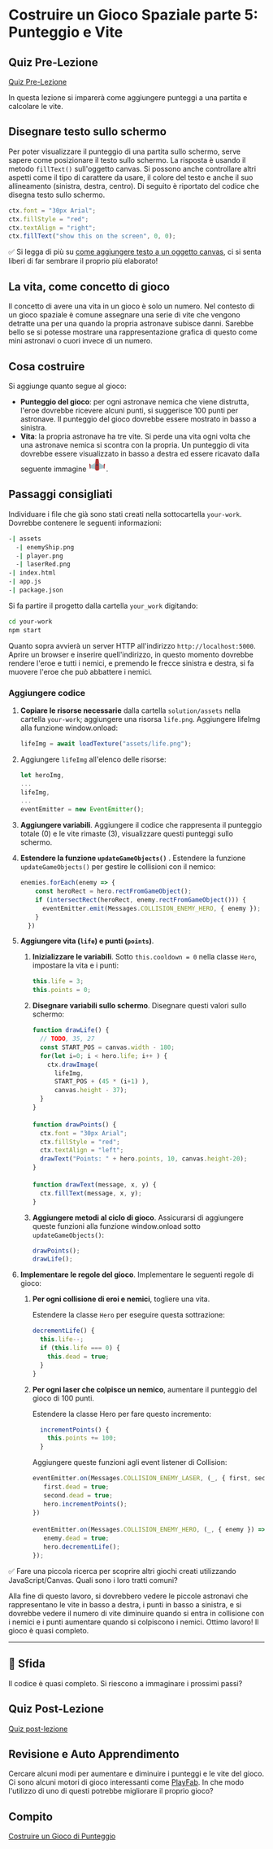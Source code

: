 # Costruire un Gioco Spaziale parte 5: Punteggio e Vite

## Quiz Pre-Lezione

[Quiz Pre-Lezione](https://nice-beach-0fe9e9d0f.azurestaticapps.net/quiz/37?loc=it)

In questa lezione si imparerà come aggiungere punteggi a una partita e calcolare le vite.

## Disegnare testo sullo schermo

Per poter visualizzare il punteggio di una partita sullo schermo, serve sapere come posizionare il testo sullo schermo. La risposta è usando il metodo `fillText()` sull'oggetto canvas. Si possono anche controllare altri aspetti come il tipo di carattere da usare, il colore del testo e anche il suo allineamento (sinistra, destra, centro). Di seguito è riportato del codice che disegna testo sullo schermo.

```javascript
ctx.font = "30px Arial";
ctx.fillStyle = "red";
ctx.textAlign = "right";
ctx.fillText("show this on the screen", 0, 0);
```

✅ Si legga di più su [come aggiungere testo a un oggetto canvas](https://developer.mozilla.org/en-US/docs/Web/API/Canvas_API/Tutorial/Drawing_text), ci si senta liberi di far sembrare il proprio più elaborato!

## La vita, come concetto di gioco

Il concetto di avere una vita in un gioco è solo un numero. Nel contesto di un gioco spaziale è comune assegnare una serie di vite che vengono detratte una per una quando la propria astronave subisce danni. Sarebbe bello se si potesse mostrare una rappresentazione grafica di questo come mini astronavi o cuori invece di un numero.

## Cosa costruire

Si aggiunge quanto segue al gioco:

- **Punteggio del gioco**: per ogni astronave nemica che viene distrutta, l'eroe dovrebbe ricevere alcuni punti, si suggerisce 100 punti per astronave. Il punteggio del gioco dovrebbe essere mostrato in basso a sinistra.
- **Vita**: la propria astronave ha tre vite. Si perde una vita ogni volta che una astronave nemica si scontra con la propria. Un punteggio di vita dovrebbe essere visualizzato in basso a destra ed essere ricavato dalla seguente immagine ![immagine grafica di una vita](../solution/assets/life.png).

## Passaggi consigliati

Individuare i file che già sono stati creati nella sottocartella `your-work`. Dovrebbe contenere le seguenti informazioni:

```bash
-| assets
  -| enemyShip.png
  -| player.png
  -| laserRed.png
-| index.html
-| app.js
-| package.json
```

Si fa partire il progetto dalla cartella `your_work` digitando:

```bash
cd your-work
npm start
```

Quanto sopra avvierà un server HTTP all'indirizzo `http://localhost:5000`. Aprire un browser e inserire quell'indirizzo, in questo momento dovrebbe rendere l'eroe e tutti i nemici, e premendo le frecce sinistra e destra, si fa muovere l'eroe che può abbattere i nemici.

### Aggiungere codice

1. **Copiare le risorse necessarie** dalla cartella `solution/assets` nella cartella `your-work`; aggiungere una risorsa `life.png`. Aggiungere lifeImg alla funzione window.onload:

   ```javascript
   lifeImg = await loadTexture("assets/life.png");
   ```

1. Aggiungere `lifeImg` all'elenco delle risorse:

   ```javascript
   let heroImg,
   ...
   lifeImg,
   ...
   eventEmitter = new EventEmitter();
   ```

2. **Aggiungere variabili**. Aggiungere il codice che rappresenta il punteggio totale (0) e le vite rimaste (3), visualizzare questi punteggi sullo schermo.

3. **Estendere la funzione `updateGameObjects()`** . Estendere la funzione `updateGameObjects()` per gestire le collisioni con il nemico:

   ```javascript
   enemies.forEach(enemy => {
       const heroRect = hero.rectFromGameObject();
       if (intersectRect(heroRect, enemy.rectFromGameObject())) {
         eventEmitter.emit(Messages.COLLISION_ENEMY_HERO, { enemy });
       }
     })
   ```

4. **Aggiungere vita (`life`) e punti (`points`)**.
   1. **Inizializzare le variabili**. Sotto `this.cooldown = 0` nella classe `Hero`, impostare la vita e i punti:

      ```javascript
      this.life = 3;
      this.points = 0;
      ```

   1. **Disegnare variabili sullo schermo**. Disegnare questi valori sullo schermo:

      ```javascript
      function drawLife() {
        // TODO, 35, 27
        const START_POS = canvas.width - 180;
        for(let i=0; i < hero.life; i++ ) {
          ctx.drawImage(
            lifeImg,
            START_POS + (45 * (i+1) ),
            canvas.height - 37);
        }
      }

      function drawPoints() {
        ctx.font = "30px Arial";
        ctx.fillStyle = "red";
        ctx.textAlign = "left";
        drawText("Points: " + hero.points, 10, canvas.height-20);
      }

      function drawText(message, x, y) {
        ctx.fillText(message, x, y);
      }

      ```

   1. **Aggiungere metodi al ciclo di gioco**. Assicurarsi di aggiungere queste funzioni alla funzione window.onload sotto `updateGameObjects()`:

      ```javascript
      drawPoints();
      drawLife();
      ```

1. **Implementare le regole del gioco**. Implementare le seguenti regole di gioco:

   1. **Per ogni collisione di eroi e nemici**, togliere una vita.

      Estendere la classe `Hero` per eseguire questa sottrazione:

      ```javascript
      decrementLife() {
        this.life--;
        if (this.life === 0) {
          this.dead = true;
        }
      }
      ```

   2. **Per ogni laser che colpisce un nemico**, aumentare il punteggio del gioco di 100 punti.

      Estendere la classe Hero per fare questo incremento:

      ```javascript
        incrementPoints() {
          this.points += 100;
        }
      ```

      Aggiungere queste funzioni agli event listener di Collision:

      ```javascript
      eventEmitter.on(Messages.COLLISION_ENEMY_LASER, (_, { first, second }) => {
         first.dead = true;
         second.dead = true;
         hero.incrementPoints();
      })

      eventEmitter.on(Messages.COLLISION_ENEMY_HERO, (_, { enemy }) => {
         enemy.dead = true;
         hero.decrementLife();
      });
      ```

✅ Fare una piccola ricerca per scoprire altri giochi creati utilizzando JavaScript/Canvas. Quali sono i loro tratti comuni?

Alla fine di questo lavoro, si dovrebbero vedere le piccole astronavi che rappresentano le vite in basso a destra, i punti in basso a sinistra, e si dovrebbe vedere il numero di vite diminuire quando si entra in collisione con i nemici e i punti aumentare quando si colpiscono i nemici. Ottimo lavoro! Il gioco è quasi completo.

---

## 🚀 Sfida

Il codice è quasi completo. Si riescono a immaginare i prossimi passi?

## Quiz Post-Lezione

[
Quiz post-lezione](https://nice-beach-0fe9e9d0f.azurestaticapps.net/quiz/38)

## Revisione e Auto Apprendimento

Cercare alcuni modi per aumentare e diminuire i punteggi e le vite del gioco. Ci sono alcuni motori di gioco interessanti come [PlayFab](https://playfab.com). In che modo l'utilizzo di uno di questi potrebbe migliorare il proprio gioco?

## Compito

[Costruire un Gioco di Punteggio](assignment.it.md)
